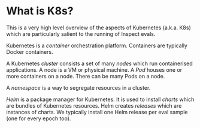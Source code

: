 # What is K8s?

This is a very high level overview of the aspects of Kubernetes (a.k.a. K8s) which are
particularly salient to the running of Inspect evals.

Kubernetes is a _container_ orchestration platform. Containers are typically Docker
containers.

A Kubernetes _cluster_ consists a set of many _nodes_ which run containerised
applications. A node is a VM or physical machine. A _Pod_ houses one or more
containers on a node. There can be many Pods on a node.

A _namespace_ is a way to segregate resources in a cluster.

_Helm_ is a package manager for Kubernetes. It is used to install _charts_ which are
bundles of Kubernetes resources. Helm creates _releases_ which are instances of charts.
We typically install one Helm release per eval sample (one for every epoch too).
